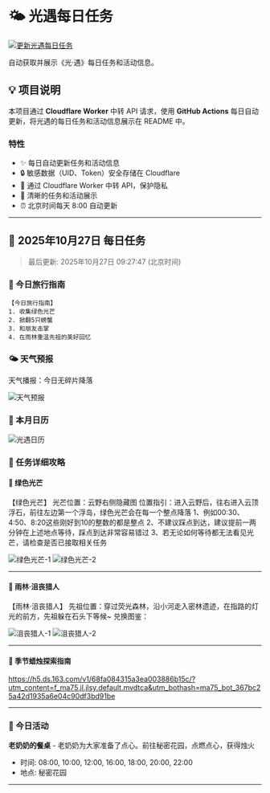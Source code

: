 # 🌤 光遇每日任务

[![更新光遇每日任务](https://github.com/oivio-up/SkyDailyInfo/actions/workflows/update-daily.yml/badge.svg)](https://github.com/oivio-up/SkyDailyInfo/actions/workflows/update-daily.yml)

自动获取并展示《光·遇》每日任务和活动信息。

## 💡 项目说明

本项目通过 **Cloudflare Worker** 中转 API 请求，使用 **GitHub Actions** 每日自动更新，将光遇的每日任务和活动信息展示在 README 中。

### 特性

- ✨ 每日自动更新任务和活动信息
- 🔒 敏感数据（UID、Token）安全存储在 Cloudflare
- 🚀 通过 Cloudflare Worker 中转 API，保护隐私
- 📱 清晰的任务和活动展示
- ⏰ 北京时间每天 8:00 自动更新

---

<!-- DAILY_TASK_START -->
## 📅 2025年10月27日 每日任务

> 最后更新: 2025年10月27日 09:27:47 (北京时间)

### 🎯 今日旅行指南

```
【今日旅行指南】
1. 收集绿色光芒
2. 掀翻5只螃蟹
3. 和朋友击掌
4. 在雨林重温先祖的美好回忆
```

### 🌤️ 天气预报

天气播报：今日无碎片降落

![天气预报](https://ok.166.net/gameyw-gbox/bot/205/20221030/45a836fd53a01f0049d6df0007d24e4447a963c2.jpg)


### 📅 本月日历

![光遇日历](https://ok.166.net/gameyw-gbox/bot/205/20251024/b9b437f32a231eaaeae27d1b557e4df4ddf730a9.jpg)


### 📖 任务详细攻略


#### 📍 绿色光芒

【绿色光芒】
光芒位置：云野右侧隐藏图
位置指引：进入云野后，往右进入云顶浮石，前往左边第一个浮岛，绿色光芒会在每一个整点降落
1、例如00:30、4:50、8:20这些刚好到10的整数的都是整点
2、不建议踩点到达，建议提前一两分钟在上述地点等待，踩点到达非常容易错过
3、若无论如何等待都无法看见光芒，请检查是否已接取相关任务


![绿色光芒-1](https://ok.166.net/gameyw-gbox/bot/205/20211027/1101b1e9a892f4f47164cef562f465856a157e27.png)
![绿色光芒-2](https://ok.166.net/gameyw-gbox/bot/205/20211027/ccaeb73909fe8b6d7815bd4b68bb9906aba637ae.png)

---


#### 📍 雨林·沮丧猎人

【雨林·沮丧猎人】
先祖位置：穿过荧光森林，沿小河走入密林遗迹，在指路的灯光的前方，先祖躲在石头下等候~
兑换图鉴：


![沮丧猎人-1](https://ok.166.net/gameyw-gbox/bot/205/20210723/4f4d0f2acbbdbd6af07d737101d8b73a20a3b90d.png)
![沮丧猎人-2](https://ok.166.net/gameyw-gbox/bot/205/20210722/325f59820cc01e21a4b04143d42f2fda35440b60.png)

---


#### 📍 季节蜡烛探索指南

https://h5.ds.163.com/v1/68fa084315a3ea003886b15c/?utm_content=f_ma75.jl.jlsy.default.mvdtca&utm_bothash=ma75_bot_367bc25a42d1935a6e04c90df3bd91be


---


### 🎪 今日活动

**老奶奶的餐桌** - 老奶奶为大家准备了点心。前往秘密花园，点燃点心，获得烛火
- 时间: 08:00, 10:00, 12:00, 16:00, 18:00, 20:00, 22:00
- 地点: 秘密花园


---

<!-- DAILY_TASK_END -->
